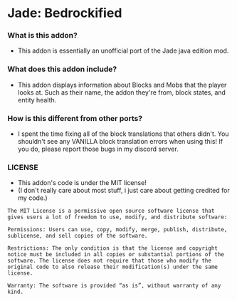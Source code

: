 # Jade: Bedrockified

### What is this addon?
- This addon is essentially an unofficial port of the Jade java edition mod.

### What does this addon include?
- This addon displays information about Blocks and Mobs that the player looks at. Such as their name, the addon they're from, block states, and entity health.

### How is this different from other ports?
- I spent the time fixing all of the block translations that others didn't. You shouldn't see any VANILLA block translation errors when using this! If you do, please report those bugs in my discord server.

### LICENSE
- This addon's code is under the MIT license!
- (I don't really care about most stuff, i just care about getting credited for my code.)



```
The MIT License is a permissive open source software license that gives users a lot of freedom to use, modify, and distribute software: 
 
Permissions: Users can use, copy, modify, merge, publish, distribute, sublicense, and sell copies of the software. 
 
Restrictions: The only condition is that the license and copyright notice must be included in all copies or substantial portions of the software. The license does not require that those who modify the original code to also release their modification(s) under the same license. 
 
Warranty: The software is provided “as is”, without warranty of any kind. 
```